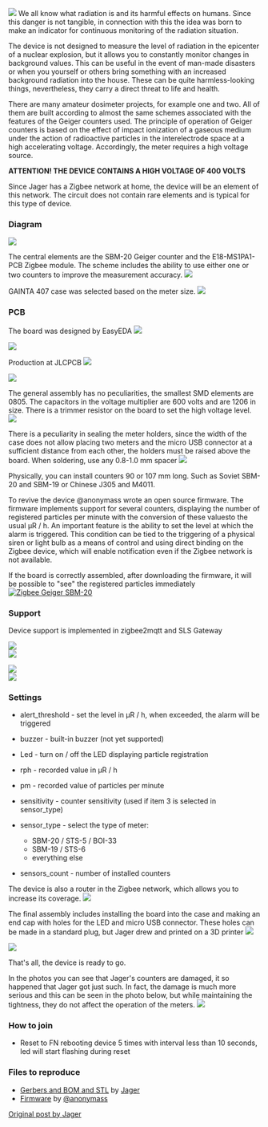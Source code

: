 ![](./images/DIYRuZ_GEIGER_12.jpg)
We all know what radiation is and its harmful effects on humans. Since this danger is not tangible, in connection with this the idea was born to make an indicator for continuous monitoring of the radiation situation.

The device is not designed to measure the level of radiation in the epicenter of a nuclear explosion, but it allows you to constantly monitor changes in background values. This can be useful in the event of man-made disasters or when you yourself or others bring something with an increased background radiation into the house. These can be quite harmless-looking things, nevertheless, they carry a direct threat to life and health.

There are many amateur dosimeter projects, for example one and two.
All of them are built according to almost the same schemes associated with the features of the Geiger counters used. The principle of operation of Geiger counters is based on the effect of impact ionization of a gaseous medium under the action of radioactive particles in the interelectrode space at a high accelerating voltage. Accordingly, the meter requires a high voltage source.

**ATTENTION! THE DEVICE CONTAINS A HIGH VOLTAGE OF 400 VOLTS**

Since Jager has a Zigbee network at home, the device will be an element of this network.
The circuit does not contain rare elements and is typical for this type of device.

### Diagram
![](./images/DIYRuZ_GEIGER_05.jpg)

The central elements are the SBM-20 Geiger counter and the E18-MS1PA1-PCB Zigbee module. The scheme includes the ability to use either one or two counters to improve the measurement accuracy.
![](./images/sbm-20.jpg)  

GAINTA 407 case was selected based on the meter size.
![](./images/G407.jpg)  

### PCB
The board was designed by EasyEDA
![](./images/DIYRuZ_GEIGER_06.jpg)  

![](./images/DIYRuZ_GEIGER_07.jpg)  

Production at JLCPCB
![](./images/DIYRuZ_GEIGER_09.jpg)  

![](./images/DIYRuZ_GEIGER_08.jpg)  

The general assembly has no peculiarities, the smallest SMD elements are 0805. The capacitors in the voltage multiplier are 600 volts and are 1206 in size. There is a trimmer resistor on the board to set the high voltage level.
![](./images/DIYRuZ_GEIGER_10.jpg)  

There is a peculiarity in sealing the meter holders, since the width of the case does not allow placing two meters and the micro USB connector at a sufficient distance from each other, the holders must be raised above the board. When soldering, use any 0.8-1.0 mm spacer
![](./images/DIYRuZ_GEIGER_11.jpg)  

Physically, you can install counters 90 or 107 mm long.
Such as Soviet SBM-20 and SBM-19 or Chinese J305 and M4011.

To revive the device @anonymass wrote an open source firmware. The firmware implements support for several counters, displaying the number of registered particles per minute with the conversion of these values ​​to the usual μR / h. An important feature is the ability to set the level at which the alarm is triggered. This condition can be tied to the triggering of a physical siren or light bulb as a means of control and using direct binding on the Zigbee device, which will enable notification even if the Zigbee network is not available.

If the board is correctly assembled, after downloading the firmware, it will be possible to "see" the registered particles immediately  
[![Zigbee Geiger SBM-20](https://img.youtube.com/vi/Ee7PnegF638/0.jpg)](https://www.youtube.com/watch?v=Ee7PnegF638)

### Support
Device support is implemented in zigbee2mqtt and SLS Gateway

![](./images/z2m_about.png)   
![](./images/z2m_exposes.png)   

![](./images/DIYRuZ_GEIGER_16.jpg)  
![](./images/DIYRuZ_GEIGER_17.jpg)  

### Settings
* alert_threshold - set the level in μR / h, when exceeded, the alarm will be triggered

* buzzer - built-in buzzer (not yet supported)

* Led - turn on / off the LED displaying particle registration
* rph - recorded value in μR / h
* pm - recorded value of particles per minute
* sensitivity - counter sensitivity (used if item 3 is selected in sensor_type)
* sensor_type - select the type of meter:
  * SBM-20 / STS-5 / BOI-33
  * SBM-19 / STS-6
  * everything else


* sensors_count - number of installed counters

The device is also a router in the Zigbee network, which allows you to increase its coverage.
![](./images/DIYRuZ_GEIGER_19.jpg)  

The final assembly includes installing the board into the case and making an end cap with holes for the LED and micro USB connector. These holes can be made in a standard plug, but Jager drew and printed on a 3D printer
![](./images/DIYRuZ_GEIGER_20.jpg)  

![](./images/DIYRuZ_GEIGER_21.jpg)  

That's all, the device is ready to go.


In the photos you can see that Jager's counters are damaged, it so happened that Jager got just such. In fact, the damage is much more serious and this can be seen in the photo below, but while maintaining the tightness, they do not affect the operation of the meters.
![](./images/DIYRuZ_GEIGER_13.jpg)  


### How to join
 * Reset to FN rebooting device 5 times with interval less than 10 seconds, led will start flashing during reset  


### Files to reproduce
* [Gerbers and BOM and STL](https://github.com/diyruz/geiger/tree/master/hardware) by [Jager](https://t.me/Jager_f)  
* [Firmware](https://github.com/diyruz/geiger/releases) by [@anonymass](https://t.me/anonymass)  


[Original post by Jager](https://modkam.ru/?p=1591)  
